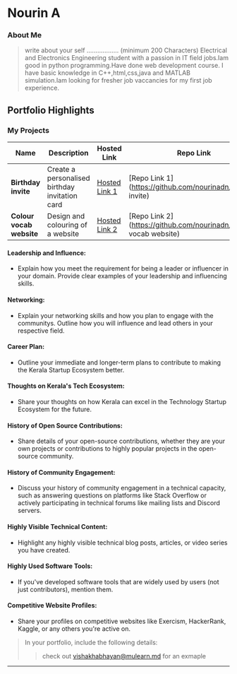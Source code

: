 # Nourin A 

### About Me

> write about your self .................. (minimum 200 Characters)
> Electrical and Electronics Engineering student with a passion in IT field jobs.Iam good in python programming.Have done web development course. I have basic knowledge in C++,html,css,java and MATLAB simulation.Iam looking for fresher job vaccancies for my first job experience.


## Portfolio Highlights

### My Projects

| Name                | Description                                                               | Hosted Link                              | Repo Link                                                      |
|---------------------|---------------------------------------------------------------------------|------------------------------------------|----------------------------------------------------------------|
| **Birthday invite**  | Create a personalised birthday invitation card| [Hosted Link 1](https://example.com)    | [Repo Link 1](https://github.com/nourinadn/Birthday invite)             |
| **Colour vocab website**  | Design and colouring of a website                                              | [Hosted Link 2](https://example.com)    | [Repo Link 2](https://github.com/nourinadn/Color vocab website)             |

#### Leadership and Influence:

- Explain how you meet the requirement for being a leader or influencer in your domain. Provide clear examples of your leadership and influencing skills.

#### Networking:

- Explain your networking skills and how you plan to engage with the communitys. Outline how you will influence and lead others in your respective field.

#### Career Plan:

- Outline your immediate and longer-term plans to contribute to making the Kerala Startup Ecosystem better.

#### Thoughts on Kerala's Tech Ecosystem:

- Share your thoughts on how Kerala can excel in the Technology Startup Ecosystem for the future.

#### History of Open Source Contributions:

- Share details of your open-source contributions, whether they are your own projects or contributions to highly popular projects in the open-source community.

#### History of Community Engagement:

-  Discuss your history of community engagement in a technical capacity, such as answering questions on platforms like Stack Overflow or actively participating in technical forums like mailing lists and Discord servers.

#### Highly Visible Technical Content:

- Highlight any highly visible technical blog posts, articles, or video series you have created.

#### Highly Used Software Tools:

- If you've developed software tools that are widely used by users (not just contributors), mention them.

#### Competitive Website Profiles:

- Share your profiles on competitive websites like Exercism, HackerRank, Kaggle, or any others you're active on.



> In your portfolio, include the following details:
>> check out [vishakhabhayan@mulearn.md](./profiles/vishakhabhayan@mulearn.md) for an exmaple

---
